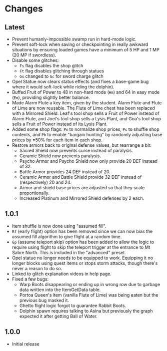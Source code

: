 # Changes

## Latest
* Prevent humanly-impossible swamp run in hard-mode logic.
* Prevent soft-lock when saving or checkpointing in really awkward
  situations by ensuring loaded games have a minimum of 5 HP and 1 MP
  (20 MP if swordless).
* Disable some glitches:
    * `Fs` flag disables the shop glitch
    * `Ft` flag disables glitching through statues
    * `Gs` changed to `Gc` for sword charge glitch
* Opel Statue now clears status effects (and fixes a base-game bug
  where it would soft-lock while riding the dolphin).
* Buffed Fruit of Power to 48 in non-hard mode (`Hm`) and 64 in easy
  mode (`Em`), providing slightly better balance.
* Made Alarm Flute a key item, given by the student.  Alarm Flute and
  Flute of Lime are now reusable.  The Flute of Lime chest has been
  replaced with a Mirrored Shield.  Leaf's tool shop sells a Fruit of
  Power instead of Alarm Flute, and Joel's tool shop sells a Lysis
  Plant, and Goa's tool shop sells a Fruit of Power instead of its
  Lysis Plant.
* Added some shop flags: `Pn` to normalize shop prices, `Ps` to
  shuffle shop contents, and `Pb` to enable "bargain hunting" by
  randomly adjusting base prices by ±50% for each item in each shop.
* Restore armors back to original defense values, but rearrange a bit:
    * Sacred Shield now prevents curse instead of paralysis.
    * Ceramic Shield now prevents paralysis.
    * Psycho Armor and Psycho Shield now only provide 20 DEF instead of 32.
    * Battle Armor provides 24 DEF instead of 20.
    * Ceramic Armor and Battle Shield provide 32 DEF instead of (respectively)
      20 and 24.
    * Armor and shield base prices are adjusted so that they scale
      proportionally.
    * Increased Platinum and Mirrored Shield defenses by 2 each.

## 1.0.1
* Item shuffle is now done using "assumed fill".
* `Rf` (early flight) option has been removed since we can now bias
  the assumed fill algorithm to give flight at a random time.
* `Gp` (assume teleport skip) option has been added to allow the logic
  to require using flight to skip the teleport trigger at the entrance
  to Mt Sabre North.  This is included in the "advanced" preset.
* Opel statue no longer needs to be equipped to work.  Equipping it
  no longer blocks using quest items or stops storm attacks, though
  there's never a reason to do so.
* Linked to glitch explanation videos in help page.
* Fixed a few bugs:
    * Warp Boots disappearing or ending up in wrong row due to garbage
      data written into the ItemGetData table.
    * Portoa Queen's item (vanilla Flute of Lime) was being eaten but
      the previous bug masked it.
    * Ghetto flight logic forgot to guarantee Rabbit Boots.
    * Dolphin spawn requires talking to Asina but previously the graph
      expected it after getting Ball of Water.

## 1.0.0
* Initial release
